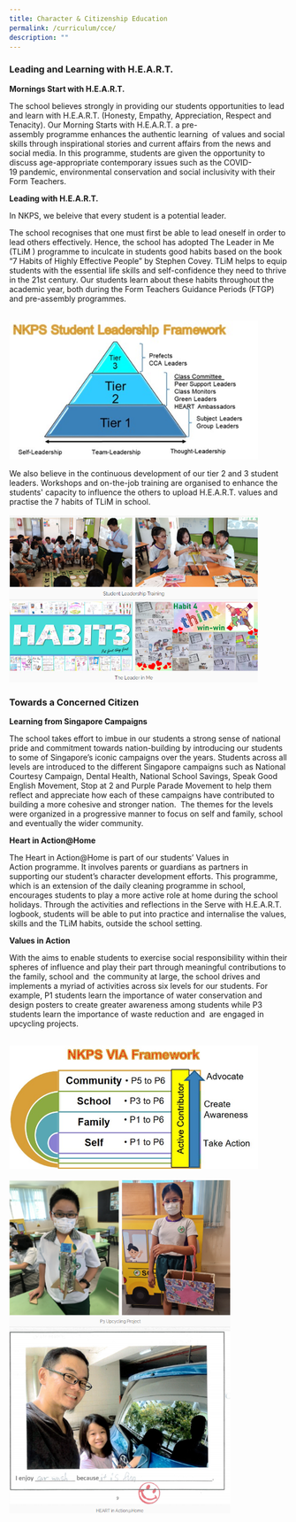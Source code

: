 ```yaml
---
title: Character & Citizenship Education
permalink: /curriculum/cce/
description: ""
---
```

### Leading and Learning with H.E.A.R.T.

**Mornings Start with H.E.A.R.T.**  

The school believes strongly in providing our students opportunities to lead and learn with H.E.A.R.T. (Honesty, Empathy, Appreciation, Respect and Tenacity). Our Morning Starts with H.E.A.R.T. a pre-assembly programme enhances the authentic learning  of values and social skills through inspirational stories and current affairs from the news and social media. In this programme, students are given the opportunity to discuss age-appropriate contemporary issues such as the COVID-19 pandemic, environmental conservation and social inclusivity with their Form Teachers.

**Leading with H.E.A.R.T.**

In NKPS, we beleive that every student is a potential leader.
<br>

The school recognises that one must first be able to lead oneself in order to lead others effectively. Hence, the school has adopted The Leader in Me (TLiM ) programme to inculcate in students good habits based on the book “7 Habits of Highly Effective People” by Stephen Covey. TLiM helps to equip students with the essential life skills and self-confidence they need to thrive in the 21st century. Our students learn about these habits throughout the academic year, both during the Form Teachers Guidance Periods (FTGP) and pre-assembly programmes.

<br>
<img src="/images/cce1.jpg" 
         style="width:450px"
	/>
<br>

We also believe in the continuous development of our tier 2 and 3 student leaders. Workshops and on-the-job training are organised to enhance the students' capacity to influence the others to upload H.E.A.R.T. values and practise the 7 habits of TLiM in school.
<br>
<br>
<img src="/images/cce3.png" 
         style="width:450px"
	/>
<br>

### Towards a Concerned Citizen

**Learning from Singapore Campaigns**

The school takes effort to imbue in our students a strong sense of national pride and commitment towards nation-building by introducing our students to some of Singapore’s iconic campaigns over the years. Students across all levels are introduced to the different Singapore campaigns such as National Courtesy Campaign, Dental Health, National School Savings, Speak Good English Movement, Stop at 2 and Purple Parade Movement to help them reflect and appreciate how each of these campaigns have contributed to building a more cohesive and stronger nation.  The themes for the levels were organized in a progressive manner to focus on self and family, school and eventually the wider community.
<br>

**Heart in Action@Home**

The Heart in Action@Home is part of our students’ Values in Action programme. It involves parents or guardians as partners in supporting our student’s character development efforts. This programme, which is an extension of the daily cleaning programme in school, encourages students to play a more active role at home during the school holidays. Through the activities and reflections in the Serve with H.E.A.R.T. logbook, students will be able to put into practice and internalise the values, skills and the TLiM habits, outside the school setting.
<br>

**Values in Action**

With the aims to enable students to exercise social responsibility within their spheres of influence and play their part through meaningful contributions to the family, school and  the community at large, the school drives and implements a myriad of activities across six levels for our students. For example, P1 students learn the importance of water conservation and design posters to create greater awareness among students while P3 students learn the importance of waste reduction and  are engaged in upcycling projects.

<br>
<img src="/images/cce2.jpg" 
         style="width:450px"
	/>
<br>
<br>
<img src="/images/cce4.png" 
         style="width:400px"
	/>
<br>




